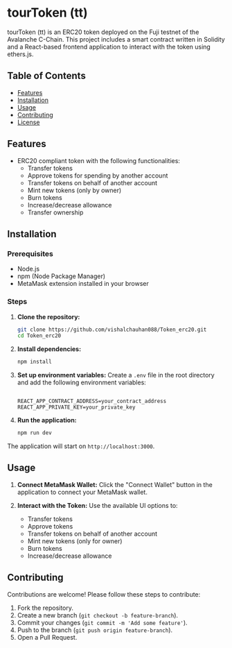# tourToken (tt)

tourToken (tt) is an ERC20 token deployed on the Fuji testnet of the Avalanche C-Chain. This project includes a smart contract written in Solidity and a React-based frontend application to interact with the token using ethers.js.

## Table of Contents
- [Features](#features)
- [Installation](#installation)
- [Usage](#usage)
- [Contributing](#contributing)
- [License](#license)

## Features
- ERC20 compliant token with the following functionalities:
  - Transfer tokens
  - Approve tokens for spending by another account
  - Transfer tokens on behalf of another account
  - Mint new tokens (only by owner)
  - Burn tokens
  - Increase/decrease allowance
  - Transfer ownership

## Installation

### Prerequisites
- Node.js
- npm (Node Package Manager)
- MetaMask extension installed in your browser

### Steps

1. **Clone the repository:**
    ```sh
    git clone https://github.com/vishalchauhan088/Token_erc20.git
    cd Token_erc20
    ```

2. **Install dependencies:**
    ```sh
    npm install
    ```

3. **Set up environment variables:**
    Create a `.env` file in the root directory and add the following environment variables:
    ```env
  
    REACT_APP_CONTRACT_ADDRESS=your_contract_address
    REACT_APP_PRIVATE_KEY=your_private_key
    ```

4. **Run the application:**
    ```sh
    npm run dev
    ```

The application will start on `http://localhost:3000`.

## Usage

1. **Connect MetaMask Wallet:**
   Click the "Connect Wallet" button in the application to connect your MetaMask wallet.

2. **Interact with the Token:**
   Use the available UI options to:
   - Transfer tokens
   - Approve tokens
   - Transfer tokens on behalf of another account
   - Mint new tokens (only for owner)
   - Burn tokens
   - Increase/decrease allowance

## Contributing

Contributions are welcome! Please follow these steps to contribute:

1. Fork the repository.
2. Create a new branch (`git checkout -b feature-branch`).
3. Commit your changes (`git commit -m 'Add some feature'`).
4. Push to the branch (`git push origin feature-branch`).
5. Open a Pull Request.




